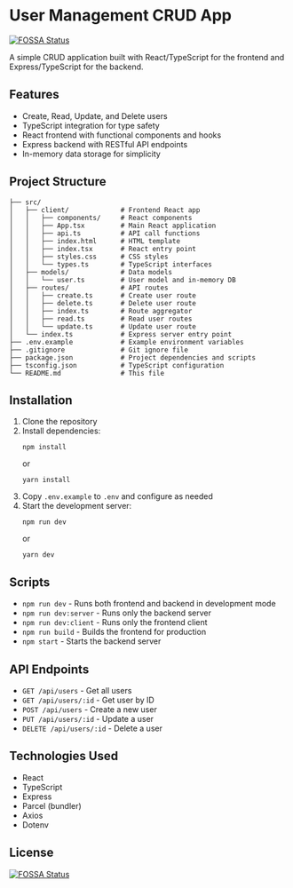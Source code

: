 # User Management CRUD App
[![FOSSA Status](https://app.fossa.com/api/projects/git%2Bgithub.com%2FPouria-FOSSA%2Fdependabot-metadata-test.svg?type=shield)](https://app.fossa.com/projects/git%2Bgithub.com%2FPouria-FOSSA%2Fdependabot-metadata-test?ref=badge_shield)


A simple CRUD application built with React/TypeScript for the frontend and Express/TypeScript for the backend.

## Features

- Create, Read, Update, and Delete users
- TypeScript integration for type safety
- React frontend with functional components and hooks
- Express backend with RESTful API endpoints
- In-memory data storage for simplicity

## Project Structure

```
├── src/
│   ├── client/             # Frontend React app
│   │   ├── components/     # React components
│   │   ├── App.tsx         # Main React application
│   │   ├── api.ts          # API call functions
│   │   ├── index.html      # HTML template
│   │   ├── index.tsx       # React entry point
│   │   ├── styles.css      # CSS styles
│   │   └── types.ts        # TypeScript interfaces
│   ├── models/             # Data models
│   │   └── user.ts         # User model and in-memory DB
│   ├── routes/             # API routes
│   │   ├── create.ts       # Create user route
│   │   ├── delete.ts       # Delete user route
│   │   ├── index.ts        # Route aggregator
│   │   ├── read.ts         # Read user routes
│   │   └── update.ts       # Update user route
│   └── index.ts            # Express server entry point
├── .env.example            # Example environment variables
├── .gitignore              # Git ignore file
├── package.json            # Project dependencies and scripts
├── tsconfig.json           # TypeScript configuration
└── README.md               # This file
```

## Installation

1. Clone the repository
2. Install dependencies:
   ```
   npm install
   ```
   or
   ```
   yarn install
   ```
3. Copy `.env.example` to `.env` and configure as needed
4. Start the development server:
   ```
   npm run dev
   ```
   or
   ```
   yarn dev
   ```

## Scripts

- `npm run dev` - Runs both frontend and backend in development mode
- `npm run dev:server` - Runs only the backend server
- `npm run dev:client` - Runs only the frontend client
- `npm run build` - Builds the frontend for production
- `npm start` - Starts the backend server

## API Endpoints

- `GET /api/users` - Get all users
- `GET /api/users/:id` - Get user by ID
- `POST /api/users` - Create a new user
- `PUT /api/users/:id` - Update a user
- `DELETE /api/users/:id` - Delete a user

## Technologies Used

- React
- TypeScript
- Express
- Parcel (bundler)
- Axios
- Dotenv

## License
[![FOSSA Status](https://app.fossa.com/api/projects/git%2Bgithub.com%2FPouria-FOSSA%2Fdependabot-metadata-test.svg?type=large)](https://app.fossa.com/projects/git%2Bgithub.com%2FPouria-FOSSA%2Fdependabot-metadata-test?ref=badge_large)